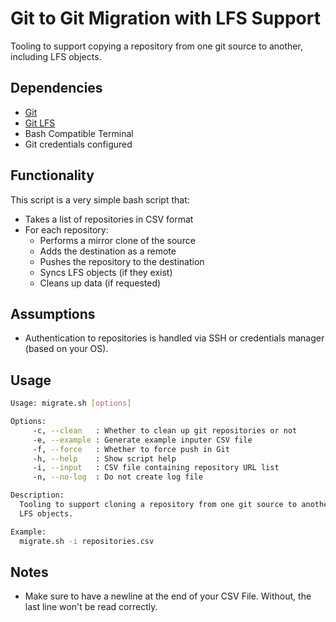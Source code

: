 # Git to Git Migration with LFS Support
Tooling to support copying a repository from one git source to another, including LFS objects.

## Dependencies
- [Git](https://git-scm.com/downloads)
- [Git LFS](https://git-lfs.com)
- Bash Compatible Terminal
- Git credentials configured

## Functionality
This script is a very simple bash script that:

- Takes a list of repositories in CSV format
- For each repository:
   - Performs a mirror clone of the source
   - Adds the destination as a remote
   - Pushes the repository to the destination
   - Syncs LFS objects (if they exist)
   - Cleans up data (if requested)

## Assumptions
- Authentication to repositories is handled via SSH or credentials manager (based on your OS).

## Usage
```sh
Usage: migrate.sh [options]

Options:
     -c, --clean   : Whether to clean up git repositories or not
     -e, --example : Generate example inputer CSV file
     -f, --force   : Whether to force push in Git
     -h, --help    : Show script help
     -i, --input   : CSV file containing repository URL list
     -n, --no-log  : Do not create log file

Description:
  Tooling to support cloning a repository from one git source to another with 
  LFS objects.

Example:
  migrate.sh -i repositories.csv
```

## Notes
- Make sure to have a newline at the end of your CSV File. Without, the last line won't be read correctly.